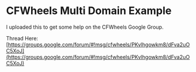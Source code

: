 # CFWheels Multi Domain Example

I uploaded this to get some help on the CFWheels Google Group. 

Thread Here: [https://groups.google.com/forum/#!msg/cfwheels/PKvlhgowkm8/dFva2uOC5XoJ](https://groups.google.com/forum/#!msg/cfwheels/PKvlhgowkm8/dFva2uOC5XoJ)

